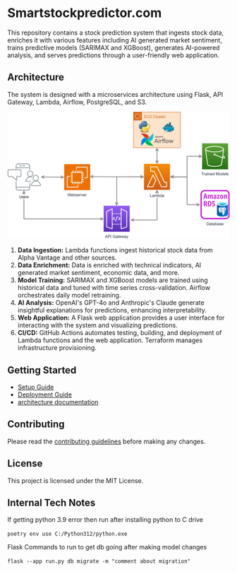 # Smartstockpredictor.com

This repository contains a stock prediction system that ingests stock data, enriches it with various features including AI generated market sentiment,
trains predictive models (SARIMAX and XGBoost), generates AI-powered analysis, and serves predictions through a user-friendly web application.

## Architecture

The system is designed with a microservices architecture using Flask, API Gateway, Lambda, Airflow, PostgreSQL, and S3.

![Architecture Diagram](docs/architecture.svg)

1. **Data Ingestion:** Lambda functions ingest historical stock data from Alpha Vantage and other sources.
2. **Data Enrichment:** Data is enriched with technical indicators, AI generated market sentiment, economic data, and more.
3. **Model Training:** SARIMAX and XGBoost models are trained using historical data and tuned with time series cross-validation. Airflow orchestrates daily model retraining.
4. **AI Analysis:** OpenAI's GPT-4o and Anthropic's Claude generate insightful explanations for predictions, enhancing interpretability.
5. **Web Application:** A Flask web application provides a user interface for interacting with the system and visualizing predictions.
6. **CI/CD:** GitHub Actions automates testing, building, and deployment of Lambda functions and the web application. Terraform manages infrastructure provisioning.

## Getting Started

- [Setup Guide](docs/setup_guide.md)
- [Deployment Guide](docs/deployment_guide.md)
- [architecture documentation](docs/architecture.md)

## Contributing

Please read the [contributing guidelines](docs/contributing.md) before making any changes.

## License

This project is licensed under the MIT License.

## Internal Tech Notes

If getting python 3.9 error then run after installing python to C drive

``poetry env use C:/Python312/python.exe``

Flask Commands to run to get db going after making model changes

``flask --app run.py db migrate -m "comment about migration"
``
